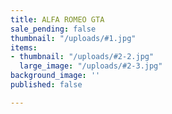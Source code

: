 ```yaml
---
title: ALFA ROMEO GTA
sale_pending: false
thumbnail: "/uploads/#1.jpg"
items:
- thumbnail: "/uploads/#2-2.jpg"
  large_image: "/uploads/#2-3.jpg"
background_image: ''
published: false

---
```

